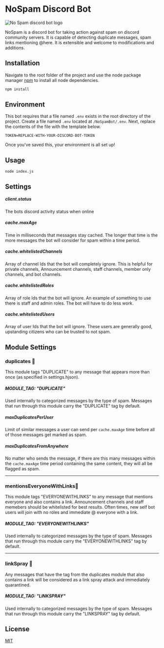 # NoSpam Discord Bot

![No Spam discord bot logo](https://i.imgur.com/dRI2bdJ_d.webp)

NoSpam is a discord bot for taking action against spam on discord community servers. It is capable of detecting duplicate messages, spam links mentioning @here. It is extensible and welcome to modifications and additions.

## Installation

Navigate to the root folder of the project and use the node package manager [npm](https://docs.npmjs.com/downloading-and-installing-node-js-and-npm) to install all node dependencies.

```bash
npm install
```

## Environment
This bot requires that a file named `.env` exists in the root directory of the project. Create a file named `.env` located at `/NoSpamBot/.env`. Next, replace the contents of the file with the template below.

```
TOKEN=REPLACE-WITH-YOUR-DISCORD-BOT-TOKEN
```
Once you've saved this, your environment is all set up!

## Usage
```
node index.js
```

## Settings

##### client.status 

The bots discord activity status when online

##### cache.maxAge

Time in milliseconds that messages stay cached. The longer that time is the more messages the bot will consider for spam within a time period.

##### cache.whitelistedChannels
Array of channel Ids that the bot will completely ignore. This is helpful for private channels, Announcement channels, staff channels, member only channels, and bot channels. 

##### cache.whitelistedRoles
Array of role Ids that the bot will ignore. An example of something to use there is staff and admin roles. The bot will have to do less work.

##### cache.whitelistedUsers
Array of user Ids that the bot will ignore. These users are generally good, upstanding citizens who can be trusted to not spam.


## Module Settings
### duplicates 🤖

This module tags "DUPLICATE" to any message that appears more than once (as specified in settings.hjson). 

##### MODULE_TAG: "DUPLICATE"
Used internally to categorized messages by the type of spam. Messages that run through this module carry the "DUPLICATE" tag by default.

##### maxDuplicatesPerUser

Limit of similar messages a user can send per `cache.maxAge` time before all of those messages get marked as spam.
##### maxDuplicatesFromAnywhere

No matter who sends the message, if there are this many messages within the `cache.maxAge` time period containing the same content, they will all be flagged as spam.

- - - -

### mentionsEveryoneWithLinks🤖

This module tags "EVERYONEWITHLINKS" to any message that mentions everyone and also contains a link. Announcement channels and staff memebers should be whitelisted for best results. Often times, new self bot users will join with no roles and immediate @ everyone with a link.

##### MODULE_TAG: "EVERYONEWITHLINKS"

Used internally to categorized messages by the type of spam. Messages that run through this module carry the "EVERYONEWITHLINKS" tag by default.

- - - -

### linkSpray 🤖

Any messages that have the tag from the duplicates module that also contains a link will be considered as a link spray attack and immediately quarantined. 

##### MODULE_TAG: "LINKSPRAY"

Used internally to categorized messages by the type of spam. Messages that run through this module carry the "LINKSPRAY" tag by default.

## License
[MIT](https://choosealicense.com/licenses/mit/)